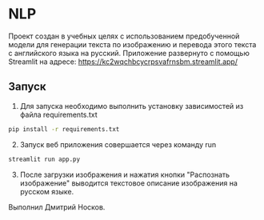 # NLP

Проект создан в учебных целях с использованием предобученной модели для генерации текста по изображению и перевода этого
текста с английского языка на русский. Приложение развернуто с помощью Streamlit на адресе: https://kc2wqchbcycrpsvafrnsbm.streamlit.app/

## Запуск

1. Для запуска необходимо выполнить установку зависимостей из файла requirements.txt
```bash
pip install -r requirements.txt
```
2. Запуск веб приложения совершается через команду run
```bash
streamlit run app.py
```
3. После загрузки изображения и нажатия кнопки "Распознать изображение" выводится текстовое описание изображения на
русском языке.

Выполнил Дмитрий Носков.
